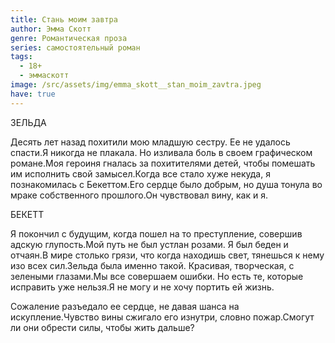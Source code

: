 ```yaml
---
title: Стань моим завтра
author: Эмма Скотт
genre: Романтическая проза
series: самостоятельный роман
tags:
  - 18+
  - эммаскотт
image: /src/assets/img/emma_skott__stan_moim_zavtra.jpeg
have: true
---
```

ЗЕЛЬДА

Десять лет назад похитили мою младшую сестру. Ее не удалось спасти.Я никогда не плакала. Но изливала боль в своем графическом романе.Моя героиня гналась за похитителями детей, чтобы помешать им исполнить свой замысел.Когда все стало хуже некуда, я познакомилась с Бекеттом.Его сердце было добрым, но душа тонула во мраке собственного прошлого.Он чувствовал вину, как и я.

БЕКЕТТ

Я покончил с будущим, когда пошел на то преступление, совершив адскую глупость.Мой путь не был устлан розами. Я был беден и отчаян.В мире столько грязи, что когда находишь свет, тянешься к нему изо всех сил.Зельда была именно такой. Красивая, творческая, с зелеными глазами.Мы все совершаем ошибки. Но есть те, которые исправить уже нельзя.Я не могу и не хочу портить ей жизнь.

Сожаление разъедало ее сердце, не давая шанса на искупление.Чувство вины сжигало его изнутри, словно пожар.Смогут ли они обрести силы, чтобы жить дальше?
